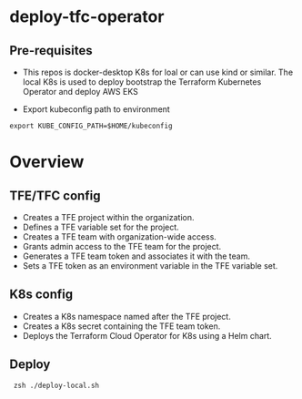 # deploy-tfc-operator

## Pre-requisites


* This repos is docker-desktop K8s for loal or can use kind or similar.
  The local K8s is used to deploy bootstrap the Terraform Kubernetes Operator and deploy AWS EKS

* Export kubeconfig path to environment

```export KUBE_CONFIG_PATH=$HOME/kubeconfig```

# Overview

## TFE/TFC config

- Creates a TFE project within the organization.
- Defines a TFE variable set for the project.
- Creates a TFE team with organization-wide access.
- Grants admin access to the TFE team for the project.
- Generates a TFE team token and associates it with the team.
- Sets a TFE token as an environment variable in the TFE variable set.

## K8s config

- Creates a K8s namespace named after the TFE project.
- Creates a K8s secret containing the TFE team token.
- Deploys the Terraform Cloud Operator for K8s using a Helm chart.


## Deploy
``` zsh ./deploy-local.sh```